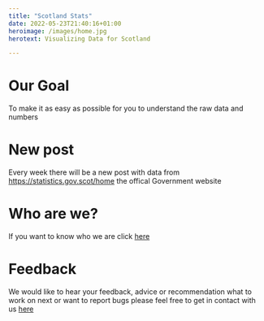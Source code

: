 ```yaml
---
title: "Scotland Stats"
date: 2022-05-23T21:40:16+01:00
heroimage: /images/home.jpg
herotext: Visualizing Data for Scotland

---
```

# Our Goal
To make it as easy as possible for you to understand the raw data and numbers

# New post
Every week there will be a new post with data from https://statistics.gov.scot/home the offical Government website

# Who are we?
If you want to know who we are click [here](/about)

# Feedback
We would like to hear your feedback, advice or recommendation what to work on next or want to report bugs please feel free to get in contact with us [here](/contact)